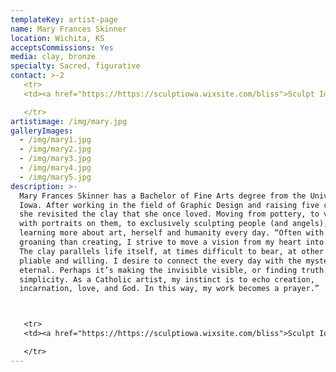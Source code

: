 ```yaml
---
templateKey: artist-page
name: Mary Frances Skinner
location: Wichita, KS
acceptsCommissions: Yes
media: clay, bronze
specialty: Sacred, figurative
contact: >-2
   <tr>  
   <td><a href="https://https://sculptiowa.wixsite.com/bliss">Sculpt Iowa</a></td>

   </tr>
artistimage: /img/mary.jpg
galleryImages:
  - /img/mary1.jpg
  - /img/mary2.jpg
  - /img/mary3.jpg
  - /img/mary4.jpg
  - /img/mary5.jpg
description: >-
  Mary Frances Skinner has a Bachelor of Fine Arts degree from the University of
  Iowa. After working in the field of Graphic Design and raising five children,
  she revisited the clay that she once loved. Moving from pottery, to vessels
  with portraits on them, to exclusively sculpting people (and angels), she is
  learning more about art, herself and humanity every day. “Often with more
  groaning than creating, I strive to move a vision from my heart into the clay.
  The clay parallels life itself, at times difficult to bear, at other times,
  pliable and willing. I desire to connect the every day with the mystery of the
  eternal. Perhaps it’s making the invisible visible, or finding truth in
  simplicity. As a Catholic artist, my instinct is to echo creation,
  incarnation, love, and God. In this way, my work becomes a prayer.”



   <tr>  
   <td><a href="https://https://sculptiowa.wixsite.com/bliss">Sculpt Iowa</a></td>

   </tr>
---
```

